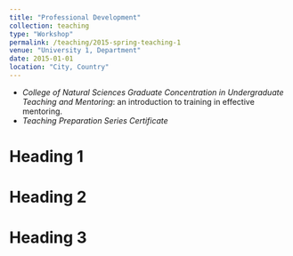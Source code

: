 ```yaml
---
title: "Professional Development"
collection: teaching
type: "Workshop"
permalink: /teaching/2015-spring-teaching-1
venue: "University 1, Department"
date: 2015-01-01
location: "City, Country"
---
```


- _College of Natural Sciences Graduate Concentration in Undergraduate Teaching and Mentoring_: an introduction to training in effective mentoring.
- _Teaching Preparation Series Certificate_

Heading 1
======

Heading 2
======

Heading 3
======
